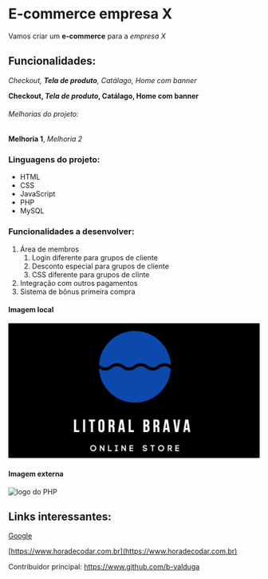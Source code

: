# E-commerce empresa X

Vamos criar um **e-commerce** para a *empresa X* 

## Funcionalidades:

_Checkout, **Tela de produto**, Catálago, Home com banner_

**Checkout, _Tela de produto_, Catálago, Home com banner**

###### Melhorias do projeto: 

__Melhoria 1__, _Melhoria 2_

### Linguagens do projeto: 

* HTML
* CSS
* JavaScript
* PHP
* MySQL

### Funcionalidades a desenvolver:

1. Área de membros
    1. Login diferente para grupos de cliente
    2. Desconto especial para grupos de cliente
    3. CSS diferente para grupos de clinte
2. Integração com outros pagamentos
3. Sistema de bônus primeira compra

#### Imagem local

![Logo loja](img/logo%20litoralbrava.jpg)

#### Imagem externa

![logo do PHP](https://upload.wikimedia.org/wikipedia/commons/2/27/PHP-logo.svg)

## Links interessantes:

[Google](https://www.google.com)

[https://www.horadecodar.com.br](https://www.horadecodar.com.br)

Contribuidor principal: https://www.github.com/b-valduga